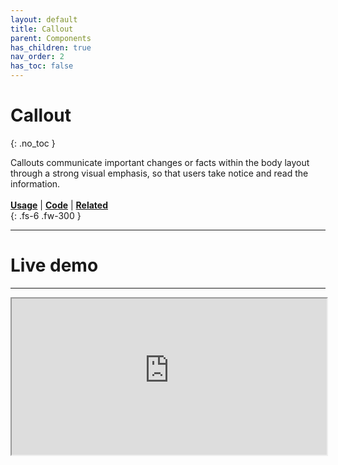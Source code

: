 ```yaml
---
layout: default
title: Callout
parent: Components
has_children: true
nav_order: 2
has_toc: false
---
```



# Callout
{: .no_toc }

Callouts communicate important changes or facts within the body layout through a strong visual emphasis, so that users take notice and read the information.
<br><br>
[**Usage**](https://twjeffery.github.io/DIO-test-2/docs/ui-components/callout-usage/) | [**Code**](https://twjeffery.github.io/DIO-test-2/docs/ui-components/callout-code/) | [**Related**](https://twjeffery.github.io/DIO-test-2/docs/ui-components/callout-related/)
<br>
{: .fs-6 .fw-300 }




---

# Live demo
---
<div>
<iframe
  width="100%"
  height="250"
src="https://ui-components.alpha.alberta.ca/react/iframe.html?id=react-components-callout--variants" markdown="block" />
</div>




# Overview
---
Lorem ipsum dolor sit amet, consectetur adipiscing elit. Non vitae aliquet tincidunt sit nec nullam at. Tortor eget eleifend libero et adipiscing lectus. Egestas a arcu blandit aliquet consectetur nunc venenatis quis nisl. Dignissim tristique nulla fames senectus diam vitae.
